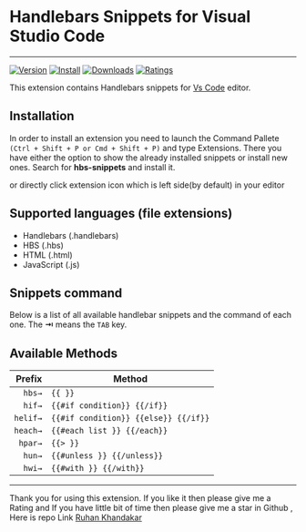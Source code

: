 # Handlebars Snippets for Visual Studio Code

---

[![Version](https://vsmarketplacebadge.apphb.com/version/RuhanRK.hbs-snippets.svg)](https://vsmarketplacebadge.apphb.com/version/RuhanRK.hbs-snippets.svg)
[![Install](https://vsmarketplacebadge.apphb.com/installs/RuhanRK.hbs-snippets.svg)](https://vsmarketplacebadge.apphb.com/installs/RuhanRK.hbs-snippets.svg)
[![Downloads](https://vsmarketplacebadge.apphb.com/downloads/RuhanRK.hbs-snippets.svg)](https://vsmarketplacebadge.apphb.com/downloads/RuhanRK.hbs-snippets.svg)
[![Ratings](https://vsmarketplacebadge.apphb.com/rating/RuhanRK.hbs-snippets.svg)](https://vsmarketplacebadge.apphb.com/rating/RuhanRK.hbs-snippets.svg)

This extension contains Handlebars snippets for [Vs Code](https://code.visualstudio.com/) editor.

## Installation

In order to install an extension you need to launch the Command Pallete `(Ctrl + Shift + P or Cmd + Shift + P)` and type Extensions.
There you have either the option to show the already installed snippets or install new ones. Search for **hbs-snippets** and install it.

or directly click extension icon which is left side(by default) in your editor

## Supported languages (file extensions)

- Handlebars (.handlebars)
- HBS (.hbs)
- HTML (.html)
- JavaScript (.js)

## Snippets command

Below is a list of all available handlebar snippets and the command of each one. The **⇥** means the `TAB` key.

## Available Methods

|   Prefix | Method                               |
| -------: | ------------------------------------ |
|   `hbs→` | `{{ }}`                              |
|   `hif→` | `{{#if condition}} {{/if}}`          |
| `helif→` | `{{#if condition}} {{else}} {{/if}}` |
| `heach→` | `{{#each list }} {{/each}}`          |
|  `hpar→` | `{{> }}`                             |
|   `hun→` | `{{#unless }} {{/unless}}`           |
|   `hwi→` | `{{#with }} {{/with}}`               |  |

---

Thank you for using this extension.
If you like it then please give me a Rating and If you have little bit of time then please give me a star in Github , Here is repo Link [Ruhan Khandakar](https://github.com/ruhan-khandakar-au3/)
